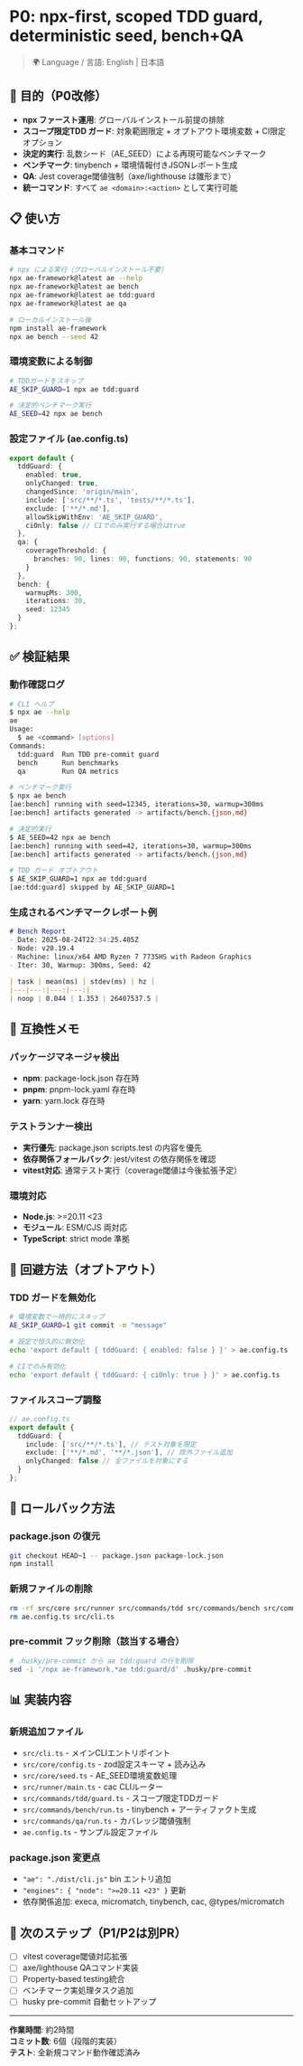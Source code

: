 # P0: npx-first, scoped TDD guard, deterministic seed, bench+QA

> 🌍 Language / 言語: English | 日本語

## 🎯 目的（P0改修）

- **npx ファースト運用**: グローバルインストール前提の排除
- **スコープ限定TDD ガード**: 対象範囲限定 + オプトアウト環境変数 + CI限定オプション
- **決定的実行**: 乱数シード（AE_SEED）による再現可能なベンチマーク
- **ベンチマーク**: tinybench + 環境情報付きJSONレポート生成
- **QA**: Jest coverage閾値強制（axe/lighthouse は雛形まで）
- **統一コマンド**: すべて `ae <domain>:<action>` として実行可能

## 📋 使い方

### 基本コマンド

```bash
# npx による実行（グローバルインストール不要）
npx ae-framework@latest ae --help
npx ae-framework@latest ae bench
npx ae-framework@latest ae tdd:guard
npx ae-framework@latest ae qa

# ローカルインストール後
npm install ae-framework
npx ae bench --seed 42
```

### 環境変数による制御

```bash
# TDDガードをスキップ
AE_SKIP_GUARD=1 npx ae tdd:guard

# 決定的ベンチマーク実行
AE_SEED=42 npx ae bench
```

### 設定ファイル (ae.config.ts)

```typescript
export default {
  tddGuard: {
    enabled: true,
    onlyChanged: true,
    changedSince: 'origin/main',
    include: ['src/**/*.ts', 'tests/**/*.ts'],
    exclude: ['**/*.md'],
    allowSkipWithEnv: 'AE_SKIP_GUARD',
    ciOnly: false // CIでのみ実行する場合はtrue
  },
  qa: {
    coverageThreshold: {
      branches: 90, lines: 90, functions: 90, statements: 90
    }
  },
  bench: {
    warmupMs: 300,
    iterations: 30,
    seed: 12345
  }
};
```

## ✅ 検証結果

### 動作確認ログ

```bash
# CLI ヘルプ
$ npx ae --help
ae
Usage:
  $ ae <command> [options]
Commands:
  tdd:guard  Run TDD pre-commit guard
  bench      Run benchmarks  
  qa         Run QA metrics

# ベンチマーク実行
$ npx ae bench
[ae:bench] running with seed=12345, iterations=30, warmup=300ms
[ae:bench] artifacts generated -> artifacts/bench.{json,md}

# 決定的実行
$ AE_SEED=42 npx ae bench  
[ae:bench] running with seed=42, iterations=30, warmup=300ms
[ae:bench] artifacts generated -> artifacts/bench.{json,md}

# TDD ガード オプトアウト
$ AE_SKIP_GUARD=1 npx ae tdd:guard
[ae:tdd:guard] skipped by AE_SKIP_GUARD=1
```

### 生成されるベンチマークレポート例

```markdown
# Bench Report
- Date: 2025-08-24T22:34:25.405Z
- Node: v20.19.4
- Machine: linux/x64 AMD Ryzen 7 7735HS with Radeon Graphics
- Iter: 30, Warmup: 300ms, Seed: 42

| task | mean(ms) | stdev(ms) | hz |
|---|---:|---:|---:|
| noop | 0.044 | 1.353 | 26407537.5 |
```

## 🔧 互換性メモ

### パッケージマネージャ検出
- **npm**: package-lock.json 存在時
- **pnpm**: pnpm-lock.yaml 存在時  
- **yarn**: yarn.lock 存在時

### テストランナー検出
- **実行優先**: package.json scripts.test の内容を優先
- **依存関係フォールバック**: jest/vitest の依存関係を確認
- **vitest対応**: 通常テスト実行（coverage閾値は今後拡張予定）

### 環境対応
- **Node.js**: >=20.11 <23
- **モジュール**: ESM/CJS 両対応
- **TypeScript**: strict mode 準拠

## 🚪 回避方法（オプトアウト）

### TDD ガードを無効化
```bash
# 環境変数で一時的にスキップ
AE_SKIP_GUARD=1 git commit -m "message"

# 設定で恒久的に無効化
echo 'export default { tddGuard: { enabled: false } }' > ae.config.ts

# CIでのみ有効化
echo 'export default { tddGuard: { ciOnly: true } }' > ae.config.ts
```

### ファイルスコープ調整
```typescript
// ae.config.ts
export default {
  tddGuard: {
    include: ['src/**/*.ts'], // テスト対象を限定
    exclude: ['**/*.md', '**/*.json'], // 除外ファイル追加
    onlyChanged: false // 全ファイルを対象にする
  }
};
```

## 🔄 ロールバック方法

### package.json の復元
```bash
git checkout HEAD~1 -- package.json package-lock.json
npm install
```

### 新規ファイルの削除
```bash
rm -rf src/core src/runner src/commands/tdd src/commands/bench src/commands/qa
rm ae.config.ts src/cli.ts
```

### pre-commit フック削除（該当する場合）
```bash
# .husky/pre-commit から ae tdd:guard の行を削除
sed -i '/npx ae-framework.*ae tdd:guard/d' .husky/pre-commit
```

## 📊 実装内容

### 新規追加ファイル
- `src/cli.ts` - メインCLIエントリポイント
- `src/core/config.ts` - zod設定スキーマ + 読み込み
- `src/core/seed.ts` - AE_SEED環境変数処理
- `src/runner/main.ts` - cac CLIルーター
- `src/commands/tdd/guard.ts` - スコープ限定TDDガード
- `src/commands/bench/run.ts` - tinybench + アーティファクト生成
- `src/commands/qa/run.ts` - カバレッジ閾値強制
- `ae.config.ts` - サンプル設定ファイル

### package.json 変更点
- `"ae": "./dist/cli.js"` bin エントリ追加
- `"engines": { "node": ">=20.11 <23" }` 更新
- 依存関係追加: execa, micromatch, tinybench, cac, @types/micromatch

## 🚦 次のステップ（P1/P2は別PR）

- [ ] vitest coverage閾値対応拡張
- [ ] axe/lighthouse QAコマンド実装
- [ ] Property-based testing統合
- [ ] ベンチマーク実処理タスク追加
- [ ] husky pre-commit 自動セットアップ

---

**作業時間**: 約2時間  
**コミット数**: 6個（段階的実装）  
**テスト**: 全新規コマンド動作確認済み

